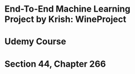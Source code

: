 # End-To-End Machine Learning Project by Krish: WineProject

# Udemy Course

# Section 44, Chapter 266
